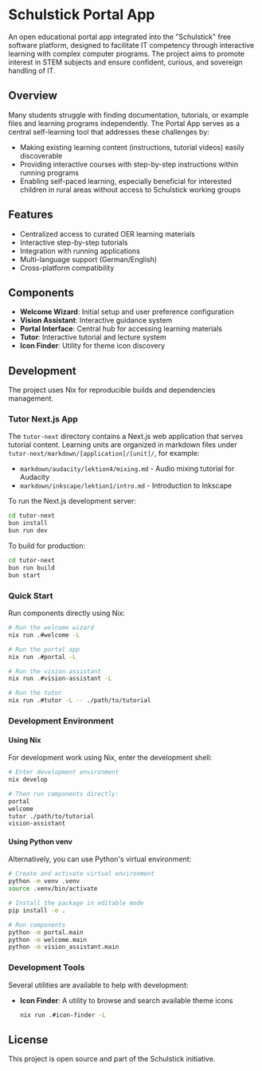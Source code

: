 # Schulstick Portal App

An open educational portal app integrated into the "Schulstick" free software platform, designed to facilitate IT competency through interactive learning with complex computer programs. The project aims to promote interest in STEM subjects and ensure confident, curious, and sovereign handling of IT.

## Overview

Many students struggle with finding documentation, tutorials, or example files and learning programs independently. The Portal App serves as a central self-learning tool that addresses these challenges by:

- Making existing learning content (instructions, tutorial videos) easily discoverable
- Providing interactive courses with step-by-step instructions within running programs
- Enabling self-paced learning, especially beneficial for interested children in rural areas without access to Schulstick working groups

## Features

- Centralized access to curated OER learning materials
- Interactive step-by-step tutorials
- Integration with running applications
- Multi-language support (German/English)
- Cross-platform compatibility

## Components

- **Welcome Wizard**: Initial setup and user preference configuration
- **Vision Assistant**: Interactive guidance system
- **Portal Interface**: Central hub for accessing learning materials
- **Tutor**: Interactive tutorial and lecture system
- **Icon Finder**: Utility for theme icon discovery

## Development

The project uses Nix for reproducible builds and dependencies management.

### Tutor Next.js App

The `tutor-next` directory contains a Next.js web application that serves tutorial content. Learning units are organized in markdown files under `tutor-next/markdown/[application]/[unit]/`, for example:

- `markdown/audacity/lektion4/mixing.md` - Audio mixing tutorial for Audacity
- `markdown/inkscape/lektion1/intro.md` - Introduction to Inkscape

To run the Next.js development server:

```bash
cd tutor-next
bun install
bun run dev
```

To build for production:

```bash
cd tutor-next
bun run build
bun start
```

### Quick Start

Run components directly using Nix:

```bash
# Run the welcome wizard
nix run .#welcome -L

# Run the portal app
nix run .#portal -L

# Run the vision assistant
nix run .#vision-assistant -L

# Run the tutor
nix run .#tutor -L -- ./path/to/tutorial
```

### Development Environment

#### Using Nix

For development work using Nix, enter the development shell:

```bash
# Enter development environment
nix develop

# Then run components directly:
portal
welcome
tutor ./path/to/tutorial
vision-assistant

```

#### Using Python venv

Alternatively, you can use Python's virtual environment:

```bash
# Create and activate virtual environment
python -m venv .venv
source .venv/bin/activate

# Install the package in editable mode
pip install -e .

# Run components
python -m portal.main
python -m welcome.main
python -m vision_assistant.main
```

### Development Tools

Several utilities are available to help with development:

- **Icon Finder**: A utility to browse and search available theme icons
  ```bash
  nix run .#icon-finder -L
  ```

## License

This project is open source and part of the Schulstick initiative.
